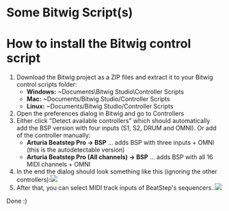 Some Bitwig Script(s)
=====================

# How to install the Bitwig control script

1.  Download the Bitwig project as a ZIP files and extract it to your Bitwig control scripts folder:
    *   **Windows:** ~Documents\Bitwig Studio\Controller Scripts
    *   **Mac:** ~Documents/Bitwig Studio/Controller Scripts
    *   **Linux:** ~Documents/Bitwig Studio/Controller Scripts
2.  Open the preferences dialog in Bitwig and go to Controllers
3.  Either click "Detect available controllers" which should automatically add the BSP version with four inputs (S1, S2, DRUM and OMNI).
     Or add of the controller manually:
    *   **Arturia Beatstep Pro -> BSP** ... adds BSP with three inputs + OMNI (this is the autodetectable version)
    *   **Arturia Beatstep Pro (All channels) -> BSP** ... adds BSP with all 16 MIDI channels + OMNI
4.  In the end the dialog should look something like this (ignoring the other controllers):![](https://raw.githubusercontent.com/justlep/bitwig/master/ArturiaBeatstepPro/BeatstepPro-autodetect.png)
5.  After that, you can select MIDI track inputs of BeatStep's sequencers..![](https://raw.githubusercontent.com/justlep/bitwig/master/ArturiaBeatstepPro/BeatstepPro.control.png)

Done :)